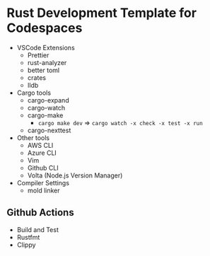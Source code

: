 # Rust Development Template for Codespaces

- VSCode Extensions
  - Prettier
  - rust-analyzer
  - better toml
  - crates
  - lldb
- Cargo tools
  - cargo-expand
  - cargo-watch
  - cargo-make
    - `cargo make dev` => `cargo watch -x check -x test -x run`
  - cargo-nexttest
- Other tools
  - AWS CLI
  - Azure CLI
  - Vim
  - Github CLI
  - Volta (Node.js Version Manager)
- Compiler Settings
  - mold linker

## Github Actions

- Build and Test
- Rustfmt
- Clippy
